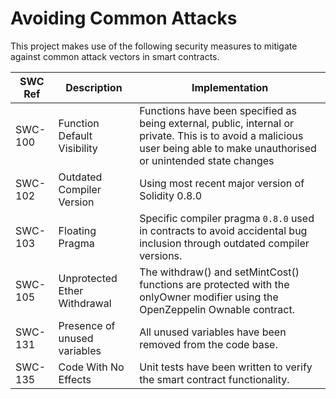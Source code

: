 # Avoiding Common Attacks

This project makes use of the following security measures to mitigate against common attack vectors in smart contracts.

| SWC Ref    | Description                       | Implementation |
|---         |---                                |---             |
| SWC-100    | Function Default Visibility       | Functions have been specified as being external, public, internal or private. This is to avoid a malicious user being able to make unauthorised or unintended state changes|
| SWC-102    | Outdated Compiler Version         | Using most recent major version of Solidity 0.8.0 |
| SWC-103    | Floating Pragma                   | Specific compiler pragma `0.8.0` used in contracts to avoid accidental bug inclusion through outdated compiler versions. |
| SWC-105    | Unprotected Ether Withdrawal      | The withdraw() and setMintCost() functions are protected with the onlyOwner modifier using the OpenZeppelin Ownable contract. |
| SWC-131    | Presence of unused variables      | All unused variables have been removed from the code base. |
| SWC-135    | Code With No Effects              | Unit tests have been written to verify the smart contract functionality. |
